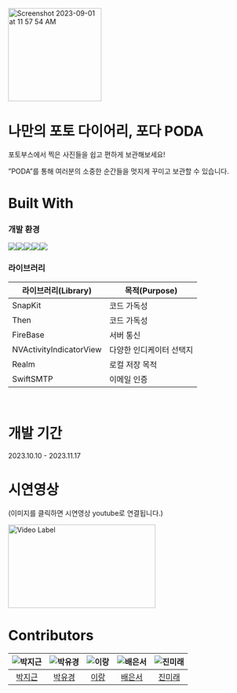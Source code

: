 <img width="190" alt="Screenshot 2023-09-01 at 11 57 54 AM" src="https://github.com/project-PODA/PODA/assets/85066307/5ef926e1-a4fb-420d-9e80-7e7305db462f">

# 나만의 포토 다이어리, 포다 PODA

포토부스에서 찍은 사진들을 쉽고 편하게 보관해보세요!

”PODA”를 통해 여러분의 소중한 순간들을 멋지게 꾸미고 보관할 수 있습니다.


# Built With


### 개발 환경
<div style="display: flex;">
    <img src="https://img.shields.io/badge/Swift-F05138?style=for-the-badge&logo=Swift&logoColor=white">
    <img src="https://img.shields.io/badge/Firebase-FFCA28?style=for-the-badge&logo=Firebase&logoColor=white">
    <img src="https://img.shields.io/badge/Realm-39477F?style=for-the-badge&logo=Realm&logoColor=white">
    <img src="https://img.shields.io/badge/iOS-000000?style=for-the-badge&logo=Apple&logoColor=white">
    <img src="https://img.shields.io/badge/Xcode-147EFB?style=for-the-badge&logo=Xcode&logoColor=white">
</div>



### 라이브러리

| 라이브러리(Library)         | 목적(Purpose)            | 
| ------------------------ | ------------------------ | 
| SnapKit                  | 코드 가독성                 | 
| Then                     | 코드 가독성                 | 
| FireBase                 | 서버 통신                  | 
| NVActivityIndicatorView  | 다양한 인디케이터 선택지        | 
| Realm                    | 로컬 저장 목적               |
| SwiftSMTP                | 이메일 인증                  | 
<br>



# 개발 기간
2023.10.10 - 2023.11.17

# 시연영상
(이미지를 클릭하면 시연영상 youtube로 연결됩니다.)

<a href="https://youtu.be/Gp6_l8FwN_w?feature=shared">
    <img src="https://github.com/project-PODA/PODA/assets/85066307/a8b3d82b-f940-4000-bf14-375d26f40fd5.png" alt="Video Label" width="300" height="170"/>
</a>

# Contributors
| ![박지근](https://avatars.githubusercontent.com/u/113718456?v=4) | ![박유경](https://avatars.githubusercontent.com/u/49290883?v=4) | ![이랑](https://avatars.githubusercontent.com/u/139103064?v=4) | ![배은서](https://avatars.githubusercontent.com/u/55755686?v=4) | ![진미래](https://avatars.githubusercontent.com/u/85066307?s=400&u=e51f73b450e883e344123484ea961691ac1df1e1&v=4) |
|:---:|:---:|:---:|:---:|:---:|
| [박지근](https://github.com/Kyletube) | [박유경](https://github.com/ohAkse) | [이랑](https://github.com/2rang2) | [배은서](https://github.com/eunseo5355) | [진미래](https://github.com/real-future) |

